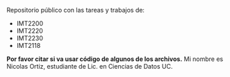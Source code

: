 Repositorio público con las tareas y trabajos de:

- IMT2200
- IMT2220
- IMT2230
- IMT2118

**Por favor citar si va usar código de algunos de los archivos.** Mi nombre es Nicolas Ortiz, estudiante de Lic. en Ciencias de Datos UC.


